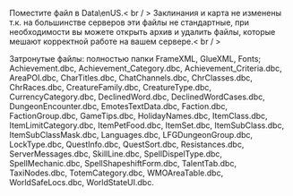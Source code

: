 Поместите файл в Data\enUS.< br / >
Заклинания и карта не изменены т.к. на большинстве серверов эти файлы не стандартные, при необходимости вы можете открыть архив и удалить файлы, которые мешают корректной работе на вашем сервере.< br / >

Затронутые файлы:
полностью папки FrameXML, GlueXML, Fonts;
Achievement.dbc,
Achievement_Category.dbc,
Achievement_Criteria.dbc,
AreaPOI.dbc,
CharTitles.dbc,
ChatChannels.dbc,
ChrClasses.dbc,
ChrRaces.dbc,
CreatureFamily.dbc,
CreatureType.dbc,
CurrencyCategory.dbc,
DeclinedWord.dbc,
DeclinedWordCases.dbc,
DungeonEncounter.dbc,
EmotesTextData.dbc,
Faction.dbc,
FactionGroup.dbc,
GameTips.dbc,
HolidayNames.dbc,
ItemClass.dbc,
ItemLimitCategory.dbc,
ItemPetFood.dbc,
ItemSet.dbc,
ItemSubClass.dbc,
ItemSubClassMask.dbc,
Languages.dbc,
LFGDungeonGroup.dbc,
LockType.dbc,
QuestInfo.dbc,
QuestSort.dbc,
Resistances.dbc,
ServerMessages.dbc,
SkillLine.dbc,
SpellDispelType.dbc,
SpellMechanic.dbc,
SpellShapeshiftForm.dbc,
TalentTab.dbc,
TaxiNodes.dbc,
TotemCategory.dbc,
WMOAreaTable.dbc,
WorldSafeLocs.dbc,
WorldStateUI.dbc.

